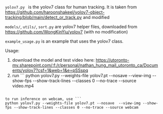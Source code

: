 `yolov7.py ` is the yolov7 class for human tracking. It is taken from https://github.com/haroonshakeel/yolov7-object-tracking/blob/main/detect_or_track.py and modified

`models/`, `utils/`, `sort.py` are yolov7 helper files, downloaded from https://github.com/WongKinYiu/yolov7 (with no modification)

`example_usage.py` is an example that uses the yolov7 class. 

Usage:
1. download the model and test video here: https://utoronto-my.sharepoint.com/:f:/r/personal/nathan_hung_mail_utoronto_ca/Documents/yolov7?csf=1&web=1&e=pSSspq
2. run ```
python yolov7.py --weights-file yolov7.pt --nosave  --view-img --show-fps --show-track-lines --classes 0 --no-trace --source video.mp4
``` to run inference on __video.mp4__

to run inference on webcam, use ```
python yolov7.py --weights-file yolov7.pt --nosave  --view-img --show-fps --show-track-lines --classes 0 --no-trace --source webcam
```
